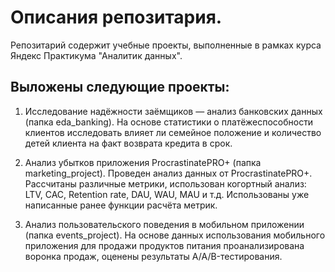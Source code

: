 # Описания репозитария.

Репозитарий содержит учебные проекты, выполненные в рамках курса Яндекс Практикума "Аналитик данных".
## Выложены следующие проекты:
1.  Исследование надёжности заёмщиков — анализ банковских данных (папка eda_banking). На основе статистики о платёжеспособности клиентов исследовать влияет ли семейное положение и количество детей клиента на факт возврата кредита в срок.

2. Анализ убытков приложения ProcrastinatePRO+ (папка marketing_project). Проведен анализ данных от ProcrastinatePRO+. Рассчитаны различные метрики, использован когортный анализ: LTV, CAC, Retention rate, DAU, WAU, MAU и т.д. Использованы уже написанные ранее функции расчёта метрик. 

3. Анализ пользовательского поведения в мобильном приложении (папка events_project). На основе данных использования мобильного приложения для продажи продуктов питания проанализирована воронка продаж, оценены результаты A/A/B-тестирования. 

